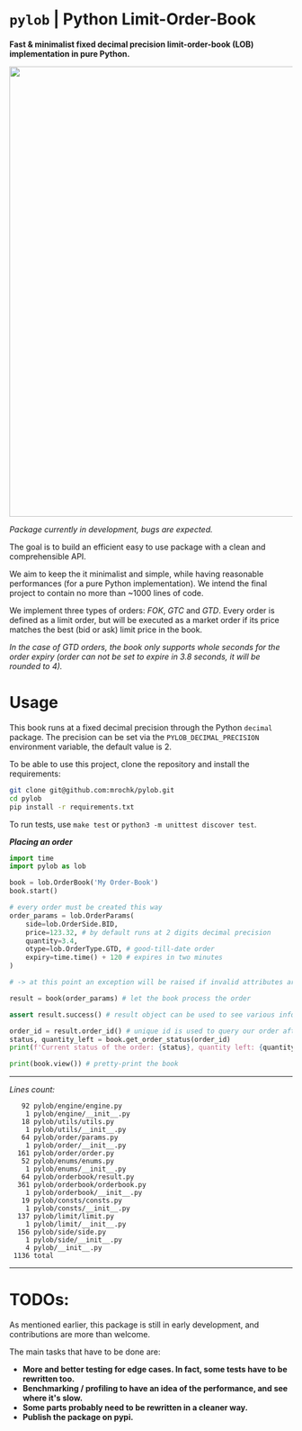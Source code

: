 # `pylob` | Python Limit-Order-Book
**Fast &amp; minimalist fixed decimal precision limit-order-book (LOB) implementation in pure Python.**

<img src="logo.jpg" width=800>

*Package currently in development, bugs are expected.*

The goal is to build an efficient easy to use package with a clean and comprehensible API. 

We aim to keep the it minimalist and simple, while having reasonable performances (for a pure Python implementation). We intend the final project to contain no more than ~1000 lines of code.

<!-- <img src="ss.png" width=400> -->

We implement three types of orders: *FOK*, *GTC* and *GTD*. Every order is defined as a limit order, but will be executed as a market order if its price matches the best (bid or ask) limit price in the book.

*In the case of GTD orders, the book only supports whole seconds for the order expiry (order can not be set to expire in 3.8 seconds, it will be rounded to 4).*

# Usage

This book runs at a fixed decimal precision through the Python `decimal` package. The precision can be set via the `PYLOB_DECIMAL_PRECISION` environment variable, the default value is 2.

To be able to use this project, clone the repository and install the requirements: 
```bash
git clone git@github.com:mrochk/pylob.git
cd pylob
pip install -r requirements.txt
```

To run tests, use `make test` or `python3 -m unittest discover test`.

***Placing an order***
```python
import time
import pylob as lob

book = lob.OrderBook('My Order-Book')
book.start()

# every order must be created this way 
order_params = lob.OrderParams(
    side=lob.OrderSide.BID,
    price=123.32, # by default runs at 2 digits decimal precision
    quantity=3.4,
    otype=lob.OrderType.GTD, # good-till-date order
    expiry=time.time() + 120 # expires in two minutes
)

# -> at this point an exception will be raised if invalid attributes are provided

result = book(order_params) # let the book process the order

assert result.success() # result object can be used to see various infos about the order execution

order_id = result.order_id() # unique id is used to query our order after it's been placed
status, quantity_left = book.get_order_status(order_id)
print(f'Current status of the order: {status}, quantity left: {quantity_left}.')

print(book.view()) # pretty-print the book
```

***

*Lines count:*
```
   92 pylob/engine/engine.py
    1 pylob/engine/__init__.py
   18 pylob/utils/utils.py
    1 pylob/utils/__init__.py
   64 pylob/order/params.py
    1 pylob/order/__init__.py
  161 pylob/order/order.py
   52 pylob/enums/enums.py
    1 pylob/enums/__init__.py
   64 pylob/orderbook/result.py
  361 pylob/orderbook/orderbook.py
    1 pylob/orderbook/__init__.py
   19 pylob/consts/consts.py
    1 pylob/consts/__init__.py
  137 pylob/limit/limit.py
    1 pylob/limit/__init__.py
  156 pylob/side/side.py
    1 pylob/side/__init__.py
    4 pylob/__init__.py
 1136 total
```

***

# TODOs:

As mentioned earlier, this package is still in early development, and contributions are more than welcome.

The main tasks that have to be done are:
- **More and better testing for edge cases. In fact, some tests have to be rewritten too.**
- **Benchmarking / profiling to have an idea of the performance, and see where it's slow.**
- **Some parts probably need to be rewritten in a cleaner way.**
- **Publish the package on pypi.**

